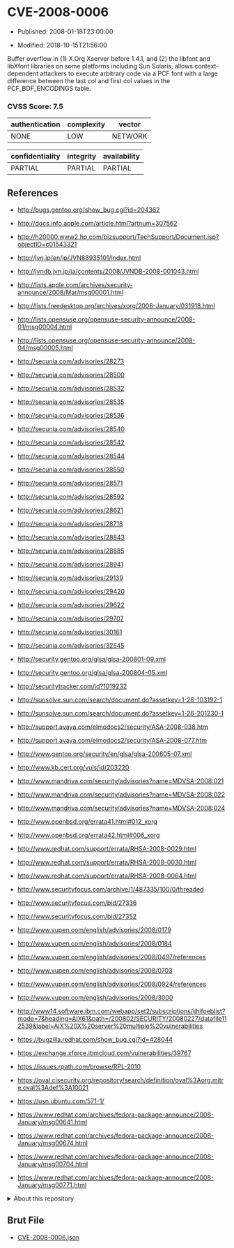 # CVE-2008-0006

- Published: 2008-01-18T23:00:00

- Modified: 2018-10-15T21:56:00

Buffer overflow in (1) X.Org Xserver before 1.4.1, and (2) the libfont and libXfont libraries on some platforms including Sun Solaris, allows context-dependent attackers to execute arbitrary code via a PCF font with a large difference between the last col and first col values in the PCF_BDF_ENCODINGS table.

### CVSS Score: **7.5**

| authentication | complexity | vector |
| --- | --- | --- |
| NONE | LOW | NETWORK |

| confidentiality | integrity | availability |
| --- | --- | --- |
| PARTIAL | PARTIAL | PARTIAL |

## References

* http://bugs.gentoo.org/show_bug.cgi?id=204362

* http://docs.info.apple.com/article.html?artnum=307562

* http://h20000.www2.hp.com/bizsupport/TechSupport/Document.jsp?objectID=c01543321

* http://jvn.jp/en/jp/JVN88935101/index.html

* http://jvndb.jvn.jp/ja/contents/2008/JVNDB-2008-001043.html

* http://lists.apple.com/archives/security-announce/2008/Mar/msg00001.html

* http://lists.freedesktop.org/archives/xorg/2008-January/031918.html

* http://lists.opensuse.org/opensuse-security-announce/2008-01/msg00004.html

* http://lists.opensuse.org/opensuse-security-announce/2008-04/msg00005.html

* http://secunia.com/advisories/28273

* http://secunia.com/advisories/28500

* http://secunia.com/advisories/28532

* http://secunia.com/advisories/28535

* http://secunia.com/advisories/28536

* http://secunia.com/advisories/28540

* http://secunia.com/advisories/28542

* http://secunia.com/advisories/28544

* http://secunia.com/advisories/28550

* http://secunia.com/advisories/28571

* http://secunia.com/advisories/28592

* http://secunia.com/advisories/28621

* http://secunia.com/advisories/28718

* http://secunia.com/advisories/28843

* http://secunia.com/advisories/28885

* http://secunia.com/advisories/28941

* http://secunia.com/advisories/29139

* http://secunia.com/advisories/29420

* http://secunia.com/advisories/29622

* http://secunia.com/advisories/29707

* http://secunia.com/advisories/30161

* http://secunia.com/advisories/32545

* http://security.gentoo.org/glsa/glsa-200801-09.xml

* http://security.gentoo.org/glsa/glsa-200804-05.xml

* http://securitytracker.com/id?1019232

* http://sunsolve.sun.com/search/document.do?assetkey=1-26-103192-1

* http://sunsolve.sun.com/search/document.do?assetkey=1-26-201230-1

* http://support.avaya.com/elmodocs2/security/ASA-2008-038.htm

* http://support.avaya.com/elmodocs2/security/ASA-2008-077.htm

* http://www.gentoo.org/security/en/glsa/glsa-200805-07.xml

* http://www.kb.cert.org/vuls/id/203220

* http://www.mandriva.com/security/advisories?name=MDVSA-2008:021

* http://www.mandriva.com/security/advisories?name=MDVSA-2008:022

* http://www.mandriva.com/security/advisories?name=MDVSA-2008:024

* http://www.openbsd.org/errata41.html#012_xorg

* http://www.openbsd.org/errata42.html#006_xorg

* http://www.redhat.com/support/errata/RHSA-2008-0029.html

* http://www.redhat.com/support/errata/RHSA-2008-0030.html

* http://www.redhat.com/support/errata/RHSA-2008-0064.html

* http://www.securityfocus.com/archive/1/487335/100/0/threaded

* http://www.securityfocus.com/bid/27336

* http://www.securityfocus.com/bid/27352

* http://www.vupen.com/english/advisories/2008/0179

* http://www.vupen.com/english/advisories/2008/0184

* http://www.vupen.com/english/advisories/2008/0497/references

* http://www.vupen.com/english/advisories/2008/0703

* http://www.vupen.com/english/advisories/2008/0924/references

* http://www.vupen.com/english/advisories/2008/3000

* http://www14.software.ibm.com/webapp/set2/subscriptions/ijhifoeblist?mode=7&heading=AIX61&path=/200802/SECURITY/20080227/datafile112539&label=AIX%20X%20server%20multiple%20vulnerabilities

* https://bugzilla.redhat.com/show_bug.cgi?id=428044

* https://exchange.xforce.ibmcloud.com/vulnerabilities/39767

* https://issues.rpath.com/browse/RPL-2010

* https://oval.cisecurity.org/repository/search/definition/oval%3Aorg.mitre.oval%3Adef%3A10021

* https://usn.ubuntu.com/571-1/

* https://www.redhat.com/archives/fedora-package-announce/2008-January/msg00641.html

* https://www.redhat.com/archives/fedora-package-announce/2008-January/msg00674.html

* https://www.redhat.com/archives/fedora-package-announce/2008-January/msg00704.html

* https://www.redhat.com/archives/fedora-package-announce/2008-January/msg00771.html

<details>
<summary>About this repository</summary> 

  This repository is part of the project [Live Hack CVE](https://github.com/Live-Hack-CVE). Main website can be found [www.live-hack.org](https://www.live-hack.org) 
  
  Made by [Sn0wAlice](https://github.com/Sn0wAlice) for the people that care about security and need to have a feed of the latest CVEs. Hope you enjoy it, don't forget to star the repo and follow me on [Twitter](https://twitter.com/Sn0wAlice) and [Github](https://github.com/Sn0wAlice). And that is my [personnal website](https://www.alice-snow.me/)

  - [Home Page](https://github.com/Live-Hack-CVE)
  - [Framework](https://github.com/Live-Hack-CVE/cve-framework)
  - [CVE database](https://github.com/Live-Hack-CVE/full_database)
  - [Changelog](https://github.com/Live-Hack-CVE/Changelog)
</details>

## Brut File

* [CVE-2008-0006.json](https://raw.githubusercontent.com/Live-Hack-CVE/full_database/main/cves/2008/CVE-2008-0006.json)

